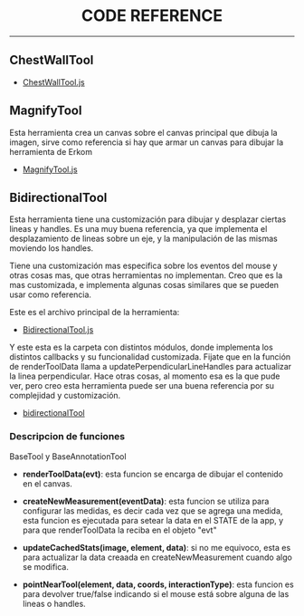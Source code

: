 <div align="center">
<h1>CODE REFERENCE</h1>
</div>

<hr />

## ChestWallTool

- [ChestWallTool.js](https://github.com/Diex/cornerstoneTools/blob/erkom-viewer/src/tools/ChestWallTool.js)

## MagnifyTool

Esta herramienta crea un canvas sobre el canvas principal que dibuja la imagen, sirve como referencia si hay que armar un canvas para dibujar la herramienta de Erkom

- [MagnifyTool.js](https://github.com/Diex/cornerstoneTools/blob/erkom-viewer/src/tools/MagnifyTool.js)

## BidirectionalTool

Esta herramienta tiene una customización para dibujar y desplazar ciertas lineas y handles.
Es una muy buena referencia, ya que implementa el desplazamiento de lineas sobre un eje, y la manipulación de las mismas moviendo los handles.

Tiene una customización mas especifica sobre los eventos del mouse y otras cosas mas, que otras herramientas no implementan. Creo que es la mas customizada, e implementa algunas cosas similares que se pueden usar como referencia.

Este es el archivo principal de la herramienta:

- [BidirectionalTool.js](https://github.com/Diex/cornerstoneTools/blob/erkom-viewer/src/tools/annotation/BidirectionalTool.js)

Y este esta es la carpeta con distintos módulos, donde implementa los distintos callbacks y su funcionalidad customizada.
Fijate que en la función de renderToolData llama a updatePerpendicularLineHandles para actualizar la linea perpendicular.
Hace otras cosas, al momento esa es la que pude ver, pero creo esta herramienta puede ser una buena referencia por su complejidad y customización.

- [bidirectionalTool](https://github.com/Diex/cornerstoneTools/blob/erkom-viewer/src/tools/annotation/bidirectionalTool)

### Descripcion de funciones

BaseTool y BaseAnnotationTool

- **renderToolData(evt)**: esta funcion se encarga de dibujar el contenido en el canvas.

- **createNewMeasurement(eventData)**: esta funcion se utiliza para configurar las medidas, es decir cada vez que se agrega una medida, esta funcion es ejecutada para setear la data en el STATE de la app, y para que renderToolData la reciba en el objeto "evt"

- **updateCachedStats(image, element, data)**: si no me equivoco, esta es para actualizar la data creaada en createNewMeasurement cuando algo se modifica.

- **pointNearTool(element, data, coords, interactionType)**: esta funcion es para devolver true/false indicando si el mouse está sobre alguna de las lineas o handles.
